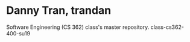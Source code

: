 # Danny Tran, trandan 
Software Engineering (CS 362) class's master repository.
class-cs362-400-su19
